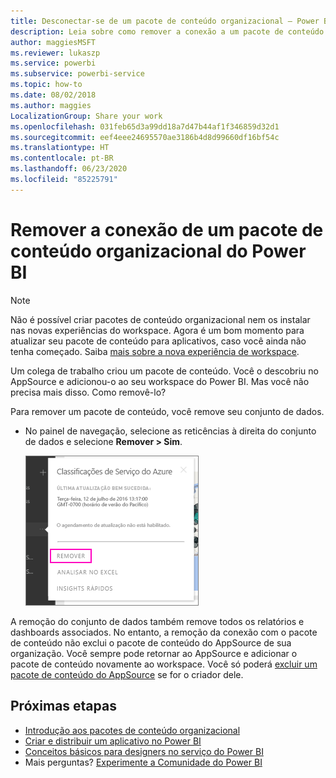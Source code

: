 ```yaml
---
title: Desconectar-se de um pacote de conteúdo organizacional – Power BI
description: Leia sobre como remover a conexão a um pacote de conteúdo organizacional, excluindo seu conjunto de dados no Power BI.
author: maggiesMSFT
ms.reviewer: lukaszp
ms.service: powerbi
ms.subservice: powerbi-service
ms.topic: how-to
ms.date: 08/02/2018
ms.author: maggies
LocalizationGroup: Share your work
ms.openlocfilehash: 031feb65d3a99dd18a7d47b44af1f346859d32d1
ms.sourcegitcommit: eef4eee24695570ae3186b4d8d99660df16bf54c
ms.translationtype: HT
ms.contentlocale: pt-BR
ms.lasthandoff: 06/23/2020
ms.locfileid: "85225791"
---
```

# <a name="remove-your-connection-to-a-power-bi-organizational-content-pack"></a>Remover a conexão de um pacote de conteúdo organizacional do Power BI

> [!NOTE]
> Não é possível criar pacotes de conteúdo organizacional nem os instalar nas novas experiências do workspace. Agora é um bom momento para atualizar seu pacote de conteúdo para aplicativos, caso você ainda não tenha começado. Saiba [mais sobre a nova experiência de workspace](service-create-the-new-workspaces.md).
> 

Um colega de trabalho criou um pacote de conteúdo. Você o descobriu no AppSource e adicionou-o ao seu workspace do Power BI. Mas você não precisa mais disso.  Como removê-lo?

Para remover um pacote de conteúdo, você remove seu conjunto de dados.  

* No painel de navegação, selecione as reticências à direita do conjunto de dados e selecione **Remover \> Sim**.  
  
  ![Remover o pacote de conteúdo](media/service-organizational-content-pack-disconnect/power-bi-remove-organizational-content-pack-dataset.png)

A remoção do conjunto de dados também remove todos os relatórios e dashboards associados. No entanto, a remoção da conexão com o pacote de conteúdo não exclui o pacote de conteúdo do AppSource de sua organização.  Você sempre pode retornar ao AppSource e adicionar o pacote de conteúdo novamente ao workspace. Você só poderá [excluir um pacote de conteúdo do AppSource](service-organizational-content-pack-manage-update-delete.md) se for o criador dele.

## <a name="next-steps"></a>Próximas etapas
* [Introdução aos pacotes de conteúdo organizacional](service-organizational-content-pack-introduction.md) 
* [Criar e distribuir um aplicativo no Power BI](service-create-distribute-apps.md) 
* [Conceitos básicos para designers no serviço do Power BI](../fundamentals/service-basic-concepts.md)  
* Mais perguntas? [Experimente a Comunidade do Power BI](https://community.powerbi.com/)
